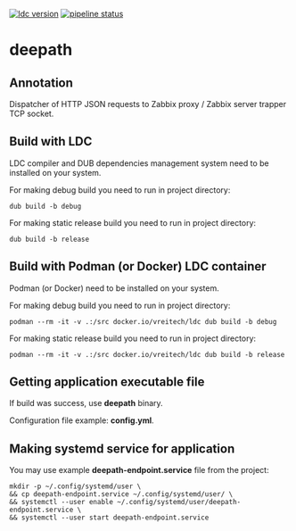 [![ldc version](https://gitlab.com/f.chertiev/deepath/-/jobs/artifacts/main/raw/ldc-version.svg?job=badge)](https://github.com/ldc-developers/ldc)
[![pipeline status](https://gitlab.com/f.chertiev/deepath/badges/main/pipeline.svg)](https://gitlab.com/f.chertiev/deepath/-/commits/main)

# deepath

## Annotation

Dispatcher of HTTP JSON requests to Zabbix proxy / Zabbix server trapper TCP socket.

## Build with LDC

LDC compiler and DUB dependencies management system need to be installed on your system.

For making debug build you need to run in project directory:
```
dub build -b debug
```

For making static release build you need to run in project directory:
```
dub build -b release
```

## Build with Podman (or Docker) LDC container

Podman (or Docker) need to be installed on your system.

For making debug build you need to run in project directory:
```
podman --rm -it -v .:/src docker.io/vreitech/ldc dub build -b debug
```

For making static release build you need to run in project directory:
```
podman --rm -it -v .:/src docker.io/vreitech/ldc dub build -b release
```

## Getting application executable file

If build was success, use **deepath** binary.

Configuration file example: **config.yml**.

## Making systemd service for application

You may use example **deepath-endpoint.service** file from the project:
```
mkdir -p ~/.config/systemd/user \
&& cp deepath-endpoint.service ~/.config/systemd/user/ \
&& systemctl --user enable ~/.config/systemd/user/deepath-endpoint.service \
&& systemctl --user start deepath-endpoint.service
```
